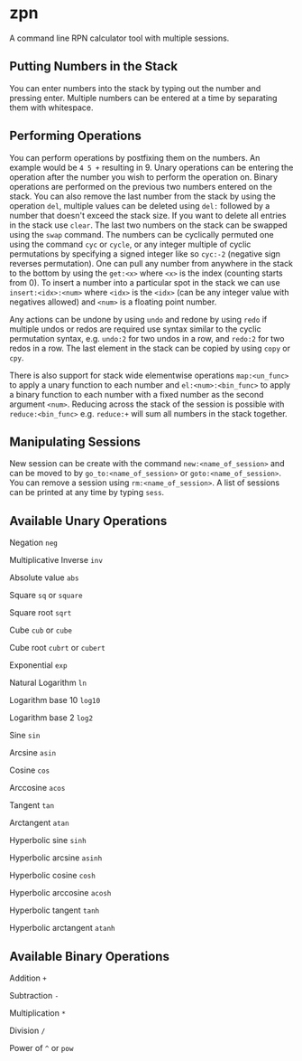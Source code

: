 
# zpn

A command line RPN calculator tool with multiple sessions.

## Putting Numbers in the Stack

You can enter numbers into the stack by typing out the number and pressing enter. Multiple numbers can be entered at a time by separating them with whitespace.

## Performing Operations

You can perform operations by postfixing them on the numbers. 
An example would be `4 5 +` resulting in 9.
Unary operations can be entering the operation after the number you wish to perform 
the operation on.
Binary operations are performed on the previous two numbers entered on the stack.
You can also remove the last number from the stack by using the operation `del`, multiple values can be 
deleted using `del:` followed by a number that doesn't exceed the stack size. If you want to delete all entries in the
stack use `clear`.
The last two numbers on the stack can be swapped using the `swap` command.
The numbers can be cyclically permuted one using the command `cyc` or `cycle`, 
or any integer multiple of cyclic permutations by specifying a signed integer like 
so `cyc:-2` (negative sign reverses permutation). One can pull any number from anywhere in the stack to the bottom by using the `get:<x>` 
where `<x>` is the index (counting starts from 0). To insert a number into a particular spot in the stack we can use `insert:<idx>:<num>` where 
`<idx>` is the `<idx>` (can be any integer value with negatives allowed) and `<num>` is a floating point number.


Any actions can be undone by using `undo` and redone by using `redo` if
 multiple undos or redos are required use syntax similar to the cyclic permutation 
 syntax, e.g. `undo:2` for two undos in a row, and `redo:2` for two redos in a row. 
The last element in the stack can be copied by using `copy` or `cpy`.

There is also support for stack wide elementwise operations `map:<un_func>` to apply
a unary function to each number and `el:<num>:<bin_func>` to apply a binary function
to each number with a fixed number as the second argument `<num>`. Reducing across the
stack of the session is possible with `reduce:<bin_func>` e.g. `reduce:+` will sum all
numbers in the stack together.

## Manipulating Sessions
New session can be create with the command `new:<name_of_session>` and can be moved to 
by `go_to:<name_of_session>` or `goto:<name_of_session>`. You can remove a session using
`rm:<name_of_session>`. A list of sessions can be printed at any time by typing `sess`.

## Available Unary Operations

Negation `neg`

Multiplicative Inverse `inv`

Absolute value `abs`

Square `sq` or `square`

Square root `sqrt`

Cube `cub` or `cube`

Cube root `cubrt` or `cubert`

Exponential `exp`

Natural Logarithm `ln`

Logarithm base 10 `log10`

Logarithm base 2 `log2`

Sine `sin`

Arcsine `asin`

Cosine `cos`

Arccosine `acos`

Tangent `tan`

Arctangent `atan`

Hyperbolic sine `sinh`

Hyperbolic arcsine `asinh`

Hyperbolic cosine `cosh`

Hyperbolic arccosine `acosh`

Hyperbolic tangent `tanh`

Hyperbolic arctangent `atanh`


## Available Binary Operations

Addition `+`

Subtraction `-`

Multiplication `*`

Division `/`

Power of `^` or `pow`
